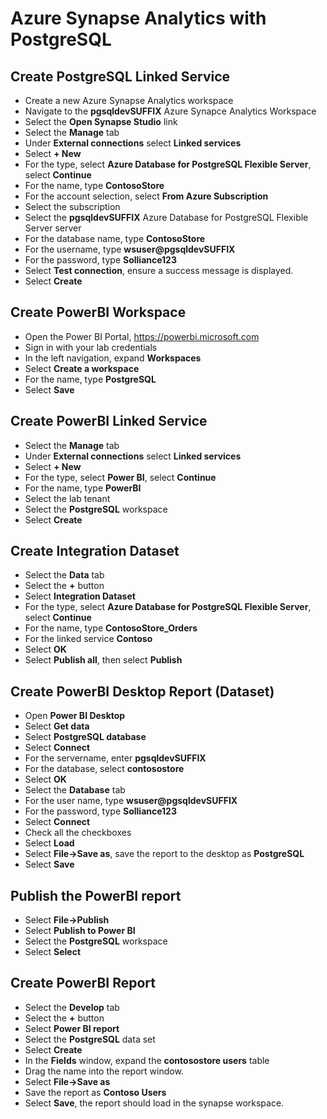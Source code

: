 # Azure Synapse Analytics with PostgreSQL

## Create PostgreSQL Linked Service

- Create a new Azure Synapse Analytics workspace
- Navigate to the **pgsqldevSUFFIX** Azure Synapce Analytics Workspace
- Select the **Open Synapse Studio** link
- Select the **Manage** tab
- Under **External connections** select **Linked services**
- Select **+ New**
- For the type, select **Azure Database for PostgreSQL Flexible Server**, select **Continue**
- For the name, type **ContosoStore**
- For the account selection, select **From Azure Subscription**
- Select the subscription
- Select the **pgsqldevSUFFIX** Azure Database for PostgreSQL Flexible Server server
- For the database name, type **ContosoStore**
- For the username, type **wsuser@pgsqldevSUFFIX**
- For the password, type **Solliance123**
- Select **Test connection**, ensure a success message is displayed.
- Select **Create**

## Create PowerBI Workspace

- Open the Power BI Portal, https://powerbi.microsoft.com
- Sign in with your lab credentials
- In the left navigation, expand **Workspaces**
- Select **Create a workspace**
- For the name, type **PostgreSQL**
- Select **Save**

## Create PowerBI Linked Service

- Select the **Manage** tab
- Under **External connections** select **Linked services**
- Select **+ New**
- For the type, select **Power BI**, select **Continue**
- For the name, type **PowerBI**
- Select the lab tenant
- Select the **PostgreSQL** workspace
- Select **Create**

## Create Integration Dataset

- Select the **Data** tab
- Select the **+** button
- Select **Integration Dataset**
- For the type, select **Azure Database for PostgreSQL Flexible Server**, select **Continue**
- For the name, type **ContosoStore_Orders**
- For the linked service **Contoso**
- Select **OK**
- Select **Publish all**, then select **Publish**

## Create PowerBI Desktop Report (Dataset)

- Open **Power BI Desktop**
- Select **Get data**
- Select **PostgreSQL database**
- Select **Connect**
- For the servername, enter **pgsqldevSUFFIX**
- For the database, select **contosostore**
- Select **OK**
- Select the **Database** tab
- For the user name, type **wsuser@pgsqldevSUFFIX**
- For the password, type **Solliance123**
- Select **Connect**
- Check all the checkboxes
- Select **Load**
- Select **File->Save as**, save the report to the desktop as **PostgreSQL**
- Select **Save**

## Publish the PowerBI report

- Select **File->Publish**
- Select **Publish to Power BI**
- Select the **PostgreSQL** workspace
- Select **Select**

## Create PowerBI Report

- Select the **Develop** tab
- Select the **+** button
- Select **Power BI report**
- Select the **PostgreSQL** data set
- Select **Create**
- In the **Fields** window, expand the **contosostore users** table
- Drag the name into the report window.
- Select **File->Save as**
- Save the report as **Contoso Users**
- Select **Save**, the report should load in the synapse workspace.
